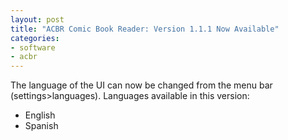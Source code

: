 ```yaml
---
layout: post
title: "ACBR Comic Book Reader: Version 1.1.1 Now Available"
categories:
- software
- acbr
---
```


<p>The language of the UI can now be changed from the menu bar (settings&gt;languages). Languages available in this version: <br></p>
<ul><li>English</li><li>Spanish</li></ul>


